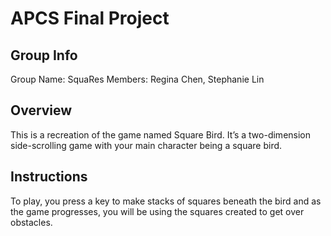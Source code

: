 # APCS Final Project

## Group Info

Group Name: SquaRes
Members: Regina Chen, Stephanie Lin

## Overview

This is a recreation of the game named Square Bird. It’s a two-dimension side-scrolling game with your main character being a square bird. 

## Instructions

To play, you press a key to make stacks of squares beneath the bird and as the game progresses, you will be using the squares created to get over obstacles.
